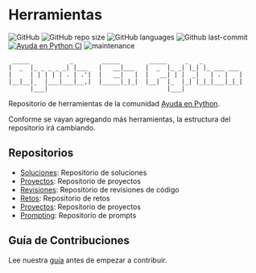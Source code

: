 # Herramientas

![GitHub](https://img.shields.io/github/license/AyudaEnPython/herramientas)
![GitHub repo size](https://img.shields.io/github/repo-size/AyudaEnPython/herramientas)
![GitHub languages](https://img.shields.io/github/languages/top/AyudaEnPython/herramientas)
![Github last-commit](https://img.shields.io/github/last-commit/AyudaEnPython/herramientas)
[![Ayuda en Python CI](https://github.com/AyudaEnPython/herramientas/actions/workflows/main.yml/badge.svg)](https://github.com/AyudaEnPython/herramientas/actions/workflows/main.yml)
![maintenance](https://img.shields.io/maintenance/yes/2024)

     _____           _        _____        _____     _   _
    |  _  |_ _ _ _ _| |___   |   __|___   |  _  |_ _| |_| |_ ___ ___
    |     | | | | | . | .'|  |   __|   |  |   __| | |  _|   | . |   |
    |__|__|_  |___|___|__,|  |_____|_|_|  |__|  |_  |_| |_|_|___|_|_|
          |___|                                 |___|

Repositorio de herramientas de la comunidad [Ayuda en Python](https://www.facebook.com/groups/ayudaenpython/).

Conforme se vayan agregando más herramientas, la estructura del repositorio irá cambiando.

## Repositorios

- [Soluciones](https://github.com/AyudaEnPython/Soluciones): Repositorio de soluciones
- [Proyectos](https://github.com/AyudaEnPython/Soluciones): Repositorio de proyectos
- [Revisiones](https://github.com/AyudaEnPython/Revisiones): Repositorio de revisiones de código
- [Retos](https://github.com/AyudaEnPython/Retos): Repositorio de retos
- [Proyectos](https://github.com/AyudaEnPython/Proyectos): Repositorio de proyectos
- [Prompting](https://github.com/AyudaEnPython/Prompting): Repositorio de prompts

## Guía de Contribuciones

Lee nuestra [guía](CONTRIBUTING.md) antes de empezar a contribuir.
